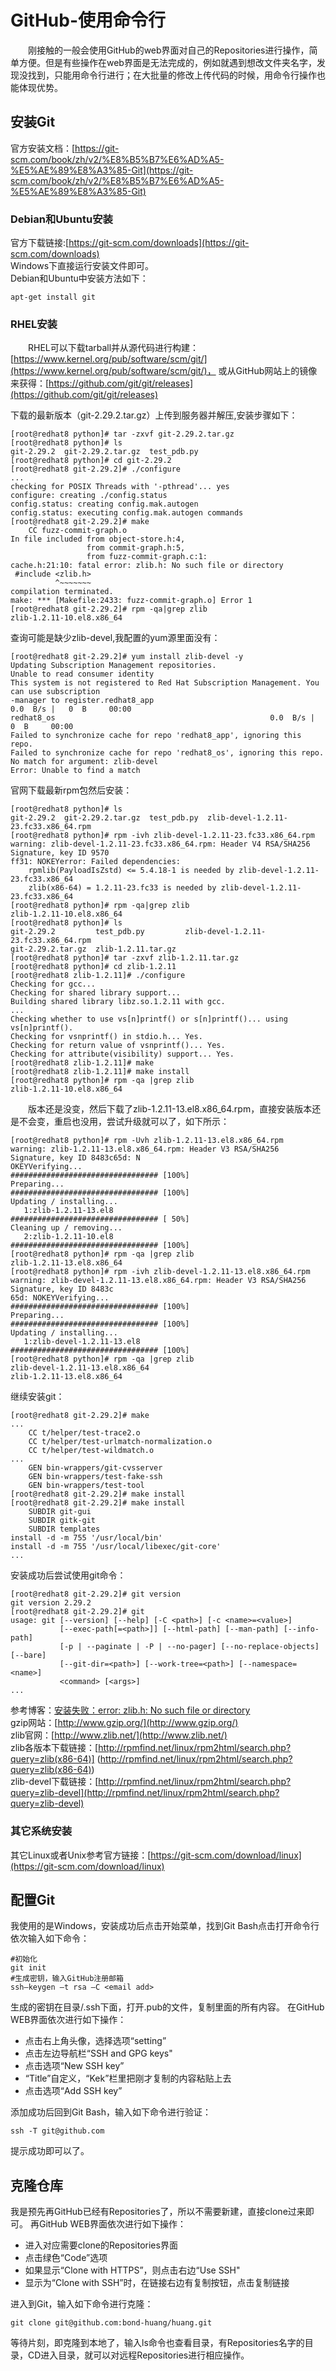 # GitHub-使用命令行
&#8195;&#8195;刚接触的一般会使用GitHub的web界面对自己的Repositories进行操作，简单方便。但是有些操作在web界面是无法完成的，例如就遇到想改文件夹名字，发现没找到，只能用命令行进行；在大批量的修改上传代码的时候，用命令行操作也能体现优势。
## 安装Git
官方安装文档：[https://git-scm.com/book/zh/v2/%E8%B5%B7%E6%AD%A5-%E5%AE%89%E8%A3%85-Git](https://git-scm.com/book/zh/v2/%E8%B5%B7%E6%AD%A5-%E5%AE%89%E8%A3%85-Git)
### Debian和Ubuntu安装
官方下载链接:[https://git-scm.com/downloads](https://git-scm.com/downloads)      
Windows下直接运行安装文件即可。        
Debian和Ubuntu中安装方法如下：
```shell
apt-get install git
```
###  RHEL安装
&#8195;&#8195;RHEL可以下载tarball并从源代码进行构建：[https://www.kernel.org/pub/software/scm/git/](https://www.kernel.org/pub/software/scm/git/)， 或从GitHub网站上的镜像来获得：[https://github.com/git/git/releases](https://github.com/git/git/releases)

下载的最新版本（git-2.29.2.tar.gz）上传到服务器并解压,安装步骤如下：
```
[root@redhat8 python]# tar -zxvf git-2.29.2.tar.gz
[root@redhat8 python]# ls
git-2.29.2  git-2.29.2.tar.gz  test_pdb.py
[root@redhat8 python]# cd git-2.29.2
[root@redhat8 git-2.29.2]# ./configure
...
checking for POSIX Threads with '-pthread'... yes
configure: creating ./config.status
config.status: creating config.mak.autogen
config.status: executing config.mak.autogen commands
[root@redhat8 git-2.29.2]# make
    CC fuzz-commit-graph.o
In file included from object-store.h:4,
                 from commit-graph.h:5,
                 from fuzz-commit-graph.c:1:
cache.h:21:10: fatal error: zlib.h: No such file or directory
 #include <zlib.h>
          ^~~~~~~~
compilation terminated.
make: *** [Makefile:2433: fuzz-commit-graph.o] Error 1
[root@redhat8 git-2.29.2]# rpm -qa|grep zlib
zlib-1.2.11-10.el8.x86_64
```
查询可能是缺少zlib-devel,我配置的yum源里面没有：
```
[root@redhat8 git-2.29.2]# yum install zlib-devel -y
Updating Subscription Management repositories.
Unable to read consumer identity
This system is not registered to Red Hat Subscription Management. You can use subscription
-manager to register.redhat8_app                                               0.0  B/s |   0  B     00:00    
redhat8_os                                                0.0  B/s |   0  B     00:00    
Failed to synchronize cache for repo 'redhat8_app', ignoring this repo.
Failed to synchronize cache for repo 'redhat8_os', ignoring this repo.
No match for argument: zlib-devel
Error: Unable to find a match
```
官网下载最新rpm包然后安装：
```
[root@redhat8 python]# ls
git-2.29.2  git-2.29.2.tar.gz  test_pdb.py  zlib-devel-1.2.11-23.fc33.x86_64.rpm
[root@redhat8 python]# rpm -ivh zlib-devel-1.2.11-23.fc33.x86_64.rpm
warning: zlib-devel-1.2.11-23.fc33.x86_64.rpm: Header V4 RSA/SHA256 Signature, key ID 9570
ff31: NOKEYerror: Failed dependencies:
	rpmlib(PayloadIsZstd) <= 5.4.18-1 is needed by zlib-devel-1.2.11-23.fc33.x86_64
	zlib(x86-64) = 1.2.11-23.fc33 is needed by zlib-devel-1.2.11-23.fc33.x86_64
[root@redhat8 python]# rpm -qa|grep zlib
zlib-1.2.11-10.el8.x86_64
[root@redhat8 python]# ls
git-2.29.2         test_pdb.py         zlib-devel-1.2.11-23.fc33.x86_64.rpm
git-2.29.2.tar.gz  zlib-1.2.11.tar.gz
[root@redhat8 python]# tar -zxvf zlib-1.2.11.tar.gz
[root@redhat8 python]# cd zlib-1.2.11
[root@redhat8 zlib-1.2.11]# ./configure
Checking for gcc...
Checking for shared library support...
Building shared library libz.so.1.2.11 with gcc.
...
Checking whether to use vs[n]printf() or s[n]printf()... using vs[n]printf().
Checking for vsnprintf() in stdio.h... Yes.
Checking for return value of vsnprintf()... Yes.
Checking for attribute(visibility) support... Yes.
[root@redhat8 zlib-1.2.11]# make 
[root@redhat8 zlib-1.2.11]# make install
[root@redhat8 python]# rpm -qa |grep zlib
zlib-1.2.11-10.el8.x86_64
```
&#8195;&#8195;版本还是没变，然后下载了zlib-1.2.11-13.el8.x86_64.rpm，直接安装版本还是不会变，重启也没用，尝试升级就可以了，如下所示：
```
[root@redhat8 python]# rpm -Uvh zlib-1.2.11-13.el8.x86_64.rpm
warning: zlib-1.2.11-13.el8.x86_64.rpm: Header V3 RSA/SHA256 Signature, key ID 8483c65d: N
OKEYVerifying...                          ################################# [100%]
Preparing...                          ################################# [100%]
Updating / installing...
   1:zlib-1.2.11-13.el8               ################################# [ 50%]
Cleaning up / removing...
   2:zlib-1.2.11-10.el8               ################################# [100%]
[root@redhat8 python]# rpm -qa |grep zlib
zlib-1.2.11-13.el8.x86_64
[root@redhat8 python]# rpm -ivh zlib-devel-1.2.11-13.el8.x86_64.rpm
warning: zlib-devel-1.2.11-13.el8.x86_64.rpm: Header V3 RSA/SHA256 Signature, key ID 8483c
65d: NOKEYVerifying...                          ################################# [100%]
Preparing...                          ################################# [100%]
Updating / installing...
   1:zlib-devel-1.2.11-13.el8         ################################# [100%]
[root@redhat8 python]# rpm -qa |grep zlib
zlib-devel-1.2.11-13.el8.x86_64
zlib-1.2.11-13.el8.x86_64
```
继续安装git：
```
[root@redhat8 git-2.29.2]# make
...
    CC t/helper/test-trace2.o
    CC t/helper/test-urlmatch-normalization.o
    CC t/helper/test-wildmatch.o
...
    GEN bin-wrappers/git-cvsserver
    GEN bin-wrappers/test-fake-ssh
    GEN bin-wrappers/test-tool
[root@redhat8 git-2.29.2]# make install
[root@redhat8 git-2.29.2]# make install
    SUBDIR git-gui
    SUBDIR gitk-git
    SUBDIR templates
install -d -m 755 '/usr/local/bin'
install -d -m 755 '/usr/local/libexec/git-core'
...
```
安装成功后尝试使用git命令：
```
[root@redhat8 git-2.29.2]# git version
git version 2.29.2
[root@redhat8 git-2.29.2]# git
usage: git [--version] [--help] [-C <path>] [-c <name>=<value>]
           [--exec-path[=<path>]] [--html-path] [--man-path] [--info-path]
           [-p | --paginate | -P | --no-pager] [--no-replace-objects] [--bare]
           [--git-dir=<path>] [--work-tree=<path>] [--namespace=<name>]
           <command> [<args>]
...
```
参考博客：[安装失败：error: zlib.h: No such file or directory](http://blog.chinaunix.net/uid-20344928-id-5751083.html)     
gzip网站：[http://www.gzip.org/](http://www.gzip.org/)      
zlib官网：[http://www.zlib.net/](http://www.zlib.net/)      
zlib各版本下载链接：[http://rpmfind.net/linux/rpm2html/search.php?query=zlib(x86-64)] (http://rpmfind.net/linux/rpm2html/search.php?query=zlib(x86-64))    
zlib-devel下载链接：[http://rpmfind.net/linux/rpm2html/search.php?query=zlib-devel](http://rpmfind.net/linux/rpm2html/search.php?query=zlib-devel)      

### 其它系统安装
其它Linux或者Unix参考官方链接：[https://git-scm.com/download/linux](https://git-scm.com/download/linux)
## 配置Git
我使用的是Windows，安装成功后点击开始菜单，找到Git Bash点击打开命令行
依次输入如下命令：
```shell
#初始化
git init
#生成密钥，输入GitHub注册邮箱
ssh–keygen –t rsa –C <email add>
```
生成的密钥在目录<User directory>/.ssh下面，打开.pub的文件，复制里面的所有内容。
在GitHub WEB界面依次进行如下操作：
- 点击右上角头像，选择选项“setting”
- 点击左边导航栏“SSH and GPG keys"
- 点击选项“New SSH key”
- “Title”自定义，“Kek”栏里把刚才复制的内容粘贴上去
- 点击选项“Add SSH key”

添加成功后回到Git Bash，输入如下命令进行验证：
```shell
ssh -T git@github.com
```
提示成功即可以了。
## 克隆仓库
我是预先再GitHub已经有Repositories了，所以不需要新建，直接clone过来即可。
再GitHub WEB界面依次进行如下操作：
- 进入对应需要clone的Repositories界面
- 点击绿色“Code”选项
- 如果显示“Clone with HTTPS”，则点击右边“Use SSH"
- 显示为“Clone with SSH”时，在链接右边有复制按钮，点击复制链接

进入到Git，输入如下命令进行克隆：
```shell
git clone git@github.com:bond-huang/huang.git
```
等待片刻，即克隆到本地了，输入ls命令也查看目录，有Repositories名字的目录，CD进入目录，就可以对远程Repositories进行相应操作。
